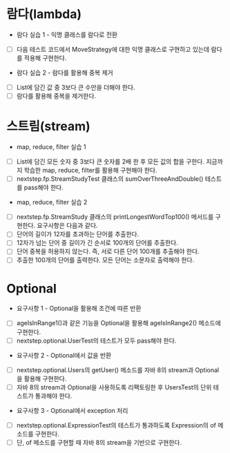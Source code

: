 # 람다(lambda)
- 람다 실습 1 - 익명 클래스를 람다로 전환
-[ ] 다음 테스트 코드에서 MoveStrategy에 대한 익명 클래스로 구현하고 있는데 람다를 적용해 구현한다.

- 람다 실습 2 - 람다를 활용해 중복 제거
-[ ] List에 담긴 값 중 3보다 큰 수만을 더해야 한다.
-[ ] 람다를 활용해 중복을 제거한다.

# 스트림(stream)
- map, reduce, filter 실습 1
-[ ] List에 담긴 모든 숫자 중 3보다 큰 숫자를 2배 한 후 모든 값의 합을 구한다. 지금까지 학습한 map, reduce, filter를 활용해 구현해야 한다.
-[ ] nextstep.fp.StreamStudyTest 클래스의 sumOverThreeAndDouble() 테스트를 pass해야 한다.
- map, reduce, filter 실습 2
-[ ] nextstep.fp.StreamStudy 클래스의 printLongestWordTop100() 메서드를 구현한다. 요구사항은 다음과 같다.
-[ ] 단어의 길이가 12자를 초과하는 단어를 추출한다.
-[ ] 12자가 넘는 단어 중 길이가 긴 순서로 100개의 단어를 추출한다.
-[ ] 단어 중복을 허용하지 않는다. 즉, 서로 다른 단어 100개를 추출해야 한다.
-[ ] 추출한 100개의 단어를 출력한다. 모든 단어는 소문자로 출력해야 한다.

# Optional
- 요구사항 1 - Optional을 활용해 조건에 따른 반환
-[ ] ageIsInRange1()과 같은 기능을 Optional을 활용해 ageIsInRange2() 메소드에 구현한다.
-[ ] nextstep.optional.UserTest의 테스트가 모두 pass해야 한다.
- 요구사항 2 - Optional에서 값을 반환
-[ ] nextstep.optional.Users의 getUser() 메소드를 자바 8의 stream과 Optional을 활용해 구현한다.
-[ ] 자바 8의 stream과 Optional을 사용하도록 리팩토링한 후 UsersTest의 단위 테스트가 통과해야 한다.
- 요구사항 3 - Optional에서 exception 처리
-[ ] nextstep.optional.ExpressionTest의 테스트가 통과하도록 Expression의 of 메소드를 구현한다.
-[ ] 단, of 메소드를 구현할 때 자바 8의 stream을 기반으로 구현한다.